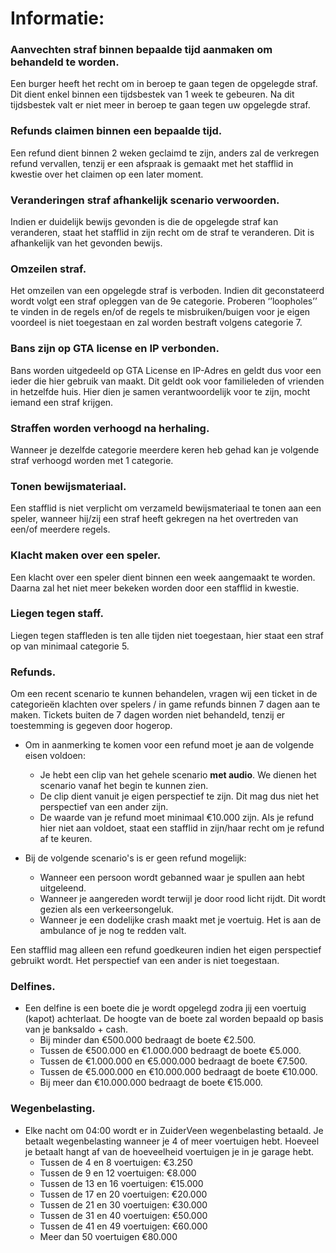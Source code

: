 # **Informatie:**

### **Aanvechten straf binnen bepaalde tijd aanmaken om behandeld te worden.**
Een burger heeft het recht om in beroep te gaan tegen de opgelegde straf. Dit dient enkel binnen een tijdsbestek van 1 week te gebeuren. Na dit tijdsbestek valt er niet meer in beroep te gaan tegen uw opgelegde straf.


### **Refunds claimen binnen een bepaalde tijd.**
Een refund dient binnen 2 weken geclaimd te zijn, anders zal de verkregen refund vervallen, tenzij er een afspraak is gemaakt met het stafflid in kwestie over het claimen op een later moment.


### **Veranderingen straf afhankelijk scenario verwoorden.**
Indien er duidelijk bewijs gevonden is die de opgelegde straf kan veranderen, staat het stafflid in zijn recht om de straf te veranderen. Dit is afhankelijk van het gevonden bewijs.


### **Omzeilen straf.**
Het omzeilen van een opgelegde straf is  verboden. Indien dit geconstateerd wordt volgt een straf opleggen van de 9e categorie.
Proberen ‘’loopholes’’ te vinden in de regels en/of de regels te misbruiken/buigen voor je eigen voordeel is niet toegestaan en zal worden bestraft volgens categorie 7.


### **Bans zijn op GTA license en IP verbonden.**
Bans worden uitgedeeld op GTA License en IP-Adres en geldt dus voor een ieder die hier gebruik van maakt. Dit geldt ook voor familieleden of vrienden in hetzelfde huis. Hier dien je samen verantwoordelijk voor te zijn, mocht iemand een straf krijgen.


### **Straffen worden verhoogd na herhaling.**
Wanneer je dezelfde categorie meerdere keren heb gehad kan je volgende straf verhoogd worden met 1 categorie.


### **Tonen bewijsmateriaal.**
Een stafflid is niet verplicht om verzameld bewijsmateriaal te tonen aan een speler, wanneer hij/zij een straf heeft gekregen na het overtreden van een/of meerdere regels.


### **Klacht maken over een speler.**
Een klacht over een speler dient binnen een week aangemaakt te worden. Daarna zal het niet meer bekeken worden door een stafflid in kwestie.


### **Liegen tegen staff.**
Liegen tegen staffleden is ten alle tijden niet toegestaan, hier staat een straf op van minimaal categorie 5.

### **Refunds.**
Om een recent scenario te kunnen behandelen, vragen wij een ticket in de categorieën klachten over spelers / in game refunds binnen 7 dagen aan te maken. Tickets buiten de 7 dagen worden niet behandeld, tenzij er toestemming is gegeven door hogerop.

- Om in aanmerking te komen voor een refund moet je aan de volgende eisen voldoen:
    * Je hebt een clip van het gehele scenario **met audio**. We dienen het scenario vanaf het begin te kunnen zien.
    * De clip dient vanuit je eigen perspectief te zijn. Dit mag dus niet het perspectief van een ander zijn.
    * De waarde van je refund moet minimaal €10.000 zijn.
Als je refund hier niet aan voldoet, staat een stafflid in zijn/haar recht om je refund af te keuren.

- Bij de volgende scenario's is er geen refund mogelijk:
    * Wanneer een persoon wordt gebanned waar je spullen aan hebt uitgeleend.
    * Wanneer je aangereden wordt terwijl je door rood licht rijdt. Dit wordt gezien als een verkeersongeluk.
    * Wanneer je een dodelijke crash maakt met je voertuig. Het is aan de ambulance of je nog te redden valt.

Een stafflid mag alleen een refund goedkeuren indien het eigen perspectief gebruikt wordt. Het perspectief van een ander is niet toegestaan. 

### **Delfines.**
- Een delfine is een boete die je wordt opgelegd zodra jij een voertuig (kapot) achterlaat. De hoogte van de boete zal worden bepaald op basis van je banksaldo + cash.
    * Bij minder dan €500.000 bedraagt de boete €2.500.
    * Tussen de €500.000 en €1.000.000 bedraagt de boete €5.000.
    * Tussen de €1.000.000 en €5.000.000 bedraagt de boete €7.500.
    * Tussen de €5.000.000 en €10.000.000 bedraagt de boete €10.000.
    * Bij meer dan €10.000.000 bedraagt de boete €15.000.

### **Wegenbelasting.**
- Elke nacht om 04:00  wordt er in ZuiderVeen wegenbelasting betaald. Je betaalt wegenbelasting wanneer je 4 of meer voertuigen hebt. Hoeveel je betaalt hangt af van de hoeveelheid voertuigen je in je garage hebt.
    * Tussen de 4 en 8 voertuigen: €3.250
    * Tussen de 9 en 12 voertuigen: €8.000
    * Tussen de 13 en 16 voertuigen: €15.000
    * Tussen de 17 en 20 voertuigen: €20.000
    * Tussen de 21 en 30 voertuigen: €30.000
    * Tussen de 31 en 40 voertuigen: €50.000
    * Tussen de 41 en 49 voertuigen: €60.000
    * Meer dan 50 voertuigen €80.000